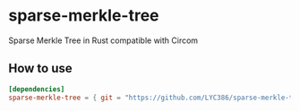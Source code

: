 # sparse-merkle-tree

Sparse Merkle Tree in Rust compatible with Circom

## How to use
```toml
[dependencies]
sparse-merkle-tree = { git = "https://github.com/LYC386/sparse-merkle-tree" }
```

